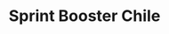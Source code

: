 ---
title: "Sprint Booster Chile"
url: /vitacura/sprint-booster-chile/
shop: piezas de automóviles
---